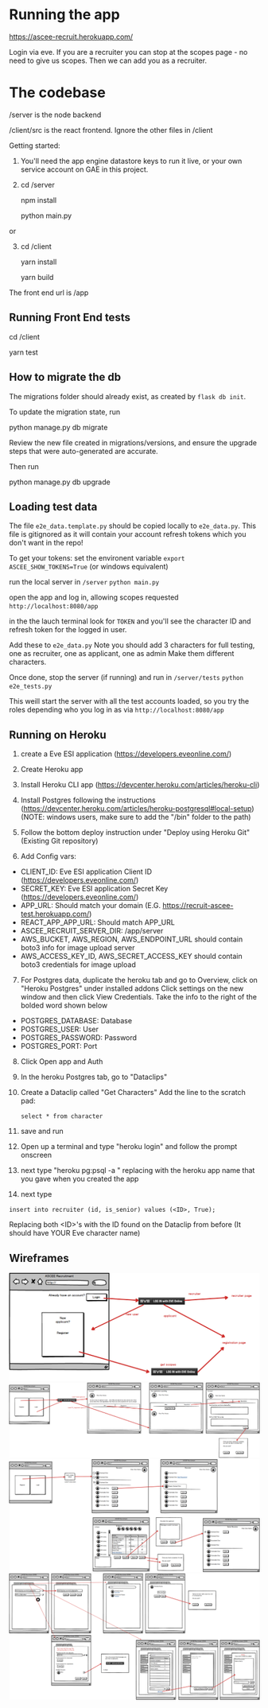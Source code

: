 # Running the app

https://ascee-recruit.herokuapp.com/

Login via eve. If you are a recruiter you can stop at the scopes page - no need to give us scopes. Then we can add you as a recruiter.

# The codebase

/server is the node backend

/client/src is the react frontend. Ignore the other files in /client

Getting started:

1. You'll need the app engine datastore keys to run it live, or your own service account on GAE in this project.

2. cd /server

   npm install
   
   python main.py
   
or

3. cd /client

   yarn install
   
   yarn build

The front end url is /app

## Running Front End tests

   cd <Project Root>/client

   yarn test


## How to migrate the db

The migrations folder should already exist, as created by `flask db init`.

To update the migration state, run

python manage.py db migrate

Review the new file created in migrations/versions, and ensure the upgrade steps that were auto-generated are accurate.

Then run

python manage.py db upgrade


## Loading test data

The file `e2e_data.template.py` should be copied locally to `e2e_data.py`. This file is gitignored as it will contain your account refresh tokens which you don't want in the repo!

To get your tokens:
set the environent variable
    `export ASCEE_SHOW_TOKENS=True` (or windows equivalent)
    
run the local server
   in `/server`
   `python main.py`
   
open the app and log in, allowing scopes requested
   `http://localhost:8080/app`
   
in the the lauch terminal look for `TOKEN` and you'll see the character ID and refresh token for the logged in user.

Add these to `e2e_data.py`
Note you should add 3 characters for full testing, one as recruiter, one as applicant, one as admin
Make them different characters.

Once done, stop the server (if running) and run
   in `/server/tests`
   `python e2e_tests.py`
   
This weill start the server with all the test accounts loaded, so you try the roles depending who you log in as via
   `http://localhost:8080/app`
   
## Running on Heroku

1. create a Eve ESI application (https://developers.eveonline.com/)

2. Create Heroku app

3. Install Heroku CLI app (https://devcenter.heroku.com/articles/heroku-cli)

4. Install Postgres following the instructions (https://devcenter.heroku.com/articles/heroku-postgresql#local-setup) (NOTE: windows users, make sure to add the "/bin" folder to the path)

5. Follow the bottom deploy instruction under "Deploy using Heroku Git" (Existing Git repository)

6. Add Config vars:
 * CLIENT_ID: Eve ESI application Client ID (https://developers.eveonline.com/)
 * SECRET_KEY: Eve ESI application Secret Key (https://developers.eveonline.com/)
 * APP_URL: Should match your domain (E.G. https://recruit-ascee-test.herokuapp.com/)
 * REACT_APP_APP_URL:  Should match APP_URL
 * ASCEE_RECRUIT_SERVER_DIR: /app/server
 * AWS_BUCKET, AWS_REGION, AWS_ENDPOINT_URL should contain boto3 info for image upload server
 * AWS_ACCESS_KEY_ID, AWS_SECRET_ACCESS_KEY should contain boto3 credentials for image upload
 
7. For Postgres data, duplicate the heroku tab and go to Overview, click on "Heroku Postgres" under installed addons
Click settings on the new window and then click View Credentials. Take the info to the right of the bolded word shown below

 * POSTGRES_DATABASE: Database
 * POSTGRES_USER: User
 * POSTGRES_PASSWORD: Password
 * POSTGRES_PORT: Port
 
 
8. Click Open app and Auth

9. In the heroku Postgres tab, go to "Dataclips"

10. Create a Dataclip called "Get Characters"
Add the line to the scratch pad:

    ```
    select * from character
    ```
 
11. save and run


12. Open up a terminal and type "heroku login" and follow the prompt onscreen

13. next type "heroku pg:psql -a <appname>" replacing <appname> with the heroku app name that you gave when you created the app

14. next type
```insert into admin (id) values (<ID>);
insert into recruiter (id, is_senior) values (<ID>, True);
```

Replacing both \<ID\>'s with the ID found on the Dataclip from before (It should have YOUR Eve character name)


## Wireframes

![Landing Wireframe](https://github.com/wgilpin/recruitment-ascee/blob/master/docs/Landing%20Wireframe.png)
![Applicant Wireframe](https://github.com/wgilpin/recruitment-ascee/blob/master/docs/Applicant_Wireframe.png)
![Recruiter Wireframe](https://github.com/wgilpin/recruitment-ascee/blob/master/docs/Recruiter_Wireframe.png)
![Admin Wireframe](https://github.com/wgilpin/recruitment-ascee/blob/master/docs/Admin%20Wireframe.png)
